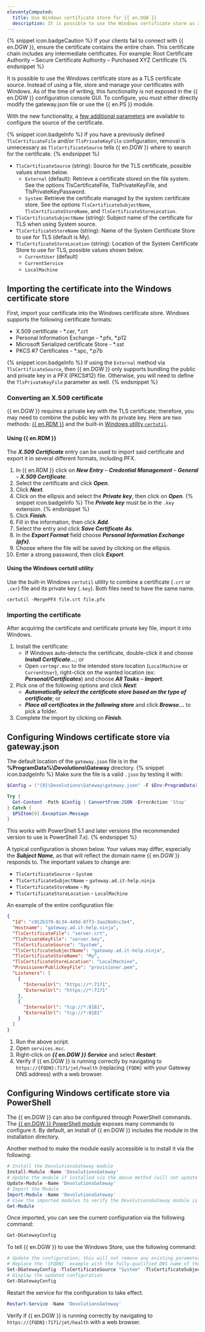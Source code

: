 ```yaml
---
eleventyComputed:
  title: Use Windows certificate store for {{ en.DGW }}
  description: It is possible to use the Windows certificate store as a TLS certificate source. Instead of using a file, store and manage your certificates with Windows.
---
```

{% snippet icon.badgeCaution %}
If your clients fail to connect with {{ en.DGW }}, ensure the certificate contains the entire chain. This certificate chain includes any intermediate certificates. For example:
Root Certificate Authority – Secure Certificate Authority – Purchased XYZ Certificate
{% endsnippet %}

It is possible to use the Windows certificate store as a TLS certificate source. Instead of using a file, store and manage your certificates with Windows. As of the time of writing, this functionality is not exposed in the {{ en.DGW }} configuration console GUI. To configure, you must either directly modify the gateway.json file or use the {{ en.PS }} module.

With the new functionality, a [few additional parameters](https://github.com/Devolutions/devolutions-gateway#configuration) are available to configure the source of the certificate.

{% snippet icon.badgeInfo %}
If you have a previously defined `TlsCertificateFile` and/or `TlsPrivateKeyFile` configuration, removal is unnecessary as `TlsCertificateSource` tells {{ en.DGW }} where to search for the certificate.
{% endsnippet %}

* `TlsCertificateSource` (string): Source for the TLS certificate, possible values shown below.
    * `External` (default): Retrieve a certificate stored on the file system. See the options TlsCertificateFile, TlsPrivateKeyFile, and TlsPrivateKeyPassword.
    * `System`: Retrieve the certificate managed by the system certificate store. See the options `TlsCertificateSubjectName`, `TlsCertificateStoreName`, and `TlsCertificateStoreLocation`.
* `TlsCertificateSubjectName` (string): Subject name of the certificate for TLS when using System source.
* `TlsCertificateStoreName` (string): Name of the System Certificate Store to use for TLS (default is My).
* `TlsCertificateStoreLocation` (string): Location of the System Certificate Store to use for TLS, possible values shown below.
    * `CurrentUser` (default)
    * `CurrentService`
    * `LocalMachine`

## Importing the certificate into the Windows certificate store
First, import your certificate into the Windows certificate store. Windows supports the following certificate formats:

* X.509 certificate - *.cer, *.crt
* Personal Information Exchange - *.pfx, *.p12
* Microsoft Serialized certificate Store - *.sst
* PKCS #7 Certificates - *.spc, *.p7b

{% snippet icon.badgeInfo %}
If using the `External` method via `TlsCertificateSource`, then {{ en.DGW }} only supports bundling the public and private key in a PFX (PKCS#12) file. Otherwise, you will need to define the `TlsPrivateKeyFile` parameter as well.
{% endsnippet %}

### Converting an X.509 certificate
{{ en.DGW }} requires a private key with the TLS certificate; therefore, you may need to combine the public key with its private key. Here are two methods: [{{ en.RDM }}](#using-remote-desktop-manager) and the built-in [Windows utility `certutil`](#using-the-windows-certutil-utility).

#### Using {{ en.RDM }}
The ***X.509 Certificate*** entry can be used to import said certificate and export it in several different formats, including PFX.
1. In {{ en.RDM }} click on ***New Entry*** – ***Credential Management*** – ***General*** – ***X.509 Certificate***.
2. Select the certificate and click ***Open***.
3. Click ***Next***.
4. Click on the ellipsis and select the ***Private key***, then click on ***Open***.
   {% snippet icon.badgeInfo %}
   The ***Private key*** must be in the `.key` extension.
   {% endsnippet %}
5. Click ***Finish***.
6. Fill in the information, then click ***Add***.
7. Select the entry and click ***Save Certificate As***.
8. In the ***Export Format*** field choose ***Personal Information Exchange (pfx)***.
9. Choose where the file will be saved by clicking on the ellipsis.
10. Enter a strong password, then click ***Export***.

#### Using the Windows certutil utility
Use the built-in Windows `certutil` utility to combine a certificate (`.crt` or `.cer`) file and its private key (`.key`). Both files need to have the same name.
```
certutil -MergePFX file.crt file.pfx
```

### Importing the certificate
After acquiring the certificate and certificate private key file, import it into Windows.
1. Install the certificate:
    * If Windows auto-detects the certificate, double-click it and choose ***Install Certificate...***; or
    * Open `certmgr.msc` to the intended store location (`LocalMachine` or `CurrentUser`), right-click on the wanted location (ex: ***Personal/Certificates***) and choose ***All Tasks*** – ***Import***.
2. Pick one of the following options and click ***Next***:
    * ***Automatically select the certificate store based on the type of certificate***; or
    * ***Place all certificates in the following store*** and click ***Browse...*** to pick a folder.
3. Complete the import by clicking on ***Finish***.

## Configuring Windows certificate store via gateway.json
The default location of the `gateway.json` file is in the **%ProgramData%\Devolutions\Gateway** directory.
{% snippet icon.badgeInfo %}
Make sure the file is a valid `.json` by testing it with:
```powershell
$Config = ("{0}\Devolutions\Gateway\gateway.json" -F $Env:ProgramData)

Try {
  Get-Content -Path $Config | ConvertFrom-JSON -ErrorAction 'Stop'
} Catch {
  $PSItem[0].Exception.Message
}
```
This works with PowerShell 5.1 and later versions (the recommended version to use is PowerShell 7.x).
{% endsnippet %}  

A typical configuration is shown below. Your values may differ, especially the ***Subject Name***, as that will reflect the domain name {{ en.DGW }} responds to. The important values to change are:
* `TlsCertificateSource` - `System`
* `TlsCertificateSubjectName` - `gateway.ad.it-help.ninja`
* `TlsCertificateStoreName` - `My`
* `TlsCertificateStoreLocation` - `LocalMachine`

An example of the entire configuration file:
```json
{
  "Id": "c912b379-8c34-449d-8ff3-3aa20a9cc3e4",
  "Hostname": "gateway.ad.it-help.ninja",
  "TlsCertificateFile": "server.crt",
  "TlsPrivateKeyFile": "server.key",
  "TlsCertificateSource": "System",
  "TlsCertificateSubjectName": "gateway.ad.it-help.ninja",
  "TlsCertificateStoreName": "My",
  "TlsCertificateStoreLocation": "LocalMachine",
  "ProvisionerPublicKeyFile": "provisioner.pem",
  "Listeners": [
    {
      "InternalUrl": "https://*:7171",
      "ExternalUrl": "https://*:7171"
    },
    {
      "InternalUrl": "tcp://*:8181",
      "ExternalUrl": "tcp://*:8181"
    }
  ]
}
```

1. Run the above script.
2. Open `services.msc`.
3. Right-click on ***{{ en.DGW }} Service*** and select ***Restart***.
4. Verify if {{ en.DGW }} is running correctly by navigating to `https://{FQDN}:7171/jet/health` (replacing `{FQDN}` with your Gateway DNS address) with a web browser.

## Configuring Windows certificate store via PowerShell
The {{ en.DGW }} can also be configured through PowerShell commands. The [{{ en.DGW }} PowerShell module](https://www.powershellgallery.com/packages/DevolutionsGateway/) exposes many commands to configure it. By default, an install of {{ en.DGW }} includes the module in the installation directory.

Another method to make the module easily accessible is to install it via the following:
```powershell
# Install the DevolutionsGateway module
Install-Module -Name 'DevolutionsGateway'
# Update the module if installed via the above method (will not update the bundled version installed with Gateway)
Update-Module -Name 'DevolutionsGateway'
# Import the Module
Import-Module -Name 'DevolutionsGateway'
# View the imported modules to verify the DevolutionsGateway module is available
Get-Module
```
Once imported, you can see the current configuration via the following command:
```powershell
Get-DGatewayConfig
```
To tell {{ en.DGW }} to use the Windows Store, use the following command:
```powershell
# Update the configuration; this will not remove any existing parameters, only configure those defined.
# Replace the '{FQDN}` example with the fully-qualified DNS name of the Gateway address
Set-DGatewayConfig -TlsCertificateSource "System" -TlsCertificateSubjectName "{FQDN}" -TlsCertificateStoreLocation "LocalMachine" -TlsCertificateStoreName "My"
# Display the updated configuration
Get-DGatewayConfig
```

Restart the service for the configuration to take effect.
```powershell
Restart-Service -Name 'DevolutionsGateway'
```

Verify if {{ en.DGW }} is running correctly by navigating to `https://{FQDN}:7171/jet/health` with a web browser.
